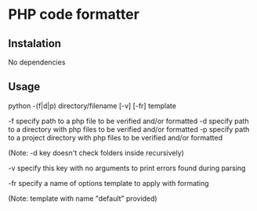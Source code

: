 # PHP code formatter

## Instalation

No dependencies

## Usage

python -(f|d|p) directory/filename [-v] [-fr] template

-f specify path to a php file to be verified and/or formatted
-d specify path to a directory with php files to be verified and/or formatted
-p specify path to a project directory with php files to be verified and/or formatted

(Note: -d key doesn't check folders inside recursively)

-v specify this key with no arguments to print errors found during parsing

-fr specify a name of options template to apply with formating

(Note: template with name "default" provided)
